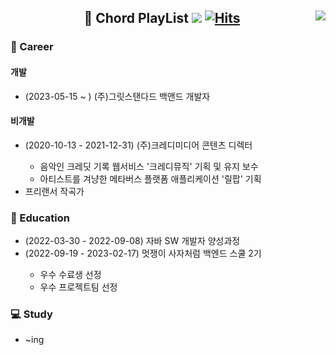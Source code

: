 
<div align="center">
  <img align="right" src="https://github-readme-stats.vercel.app/api/top-langs/?username=chordpli&layout=compact">
  
  ## :musical_score: Chord PlayList <a href="https://youtu.be/1ePtRFwaDTg"><img src="https://img.shields.io/badge/YouTube Music-FF0000?style=flat-square&logo=YouTubeMusic&logoColor=white"/></a> [![Hits](https://hits.seeyoufarm.com/api/count/incr/badge.svg?url=https%3A%2F%2Fgithub.com%2Fchordpli%2Fhit-counter&count_bg=%23FF0000&title_bg=%23B8B8B8&icon=&icon_color=%23FF0000&title=hits&edge_flat=true)](https://hits.seeyoufarm.com)
    
</div>

  ### :office: Career
  #### 개발
  - (2023-05-15 ~ ) (주)그릿스탠다드 백앤드 개발자

  #### 비개발
  - (2020-10-13 - 2021-12-31) (주)크레디미디어 콘텐츠 디렉터</li>
    + 음악인 크레딧 기록 웹서비스 '크레디뮤직' 기획 및 유지 보수
    + 아티스트를 겨냥한 메타버스 플랫폼 애플리케이션 '릴팝' 기획
  - 프리랜서 작곡가
  
  ### :school_satchel: Education
  - (2022-03-30 - 2022-09-08) 자바 SW 개발자 양성과정
  - (2022-09-19 - 2023-02-17) 멋쟁이 사자처럼 백엔드 스쿨 2기</li>
    - 우수 수료생 선정
    - 우수 프로젝트팀 선정



  ### :computer: Study
  - ~ing
  <!--
  <img src="https://img.shields.io/badge/JAVA-007396?style=flat-square&logo=Java&logoColor=white"/> <img src="https://img.shields.io/badge/Spring-6DB33F?style=flat-square&logo=Spring&logoColor=white"/> <img src="https://img.shields.io/badge/Spring Boot-6DB33F?style=flat-square&logo=SpringBoot&logoColor=white"/> <img src="https://img.shields.io/badge/Gradle-02303A?style=flat-square&logo=Gradle&logoColor=white"/> <img src="https://img.shields.io/badge/Apache Maven-C71A36?style=flat-square&logo=Apache Maven&logoColor=white"/> <img src="https://img.shields.io/badge/Apache Tomcat-F8DC75?style=flat-square&logo=Apache Tomcat&logoColor=white"/> <img src="https://img.shields.io/badge/MySQL-4479A1?style=flat-square&logo=MySQL&logoColor=white"/> <img src="https://img.shields.io/badge/Oracle-F80000?style=flat-square&logo=Oracle&logoColor=white"/>
  <img src="https://img.shields.io/badge/Python-3776AB?style=flat-square&logo=Python&logoColor=white"/><br>
  <img src="https://img.shields.io/badge/HTML5-E34F26?style=flat-square&logo=HTML5&logoColor=white"/> <img src="https://img.shields.io/badge/CSS3-1572B6?style=flat-square&logo=CSS3&logoColor=white"/> <img src="https://img.shields.io/badge/JavaScript-F7DF1E?style=flat-square&logo=JavaScript&logoColor=white"/> <img src="https://img.shields.io/badge/jQuery-0769AD?style=flat-square&logo=jQuery&logoColor=white"/> --!>
